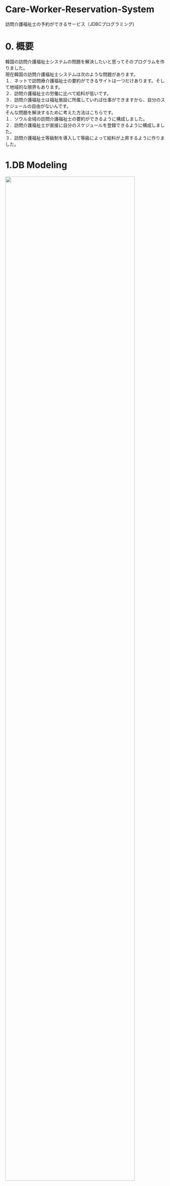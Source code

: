 # Care-Worker-Reservation-System
訪問介護福祉士の予約ができるサービス（JDBCプログラミング)

<h1>0. 概要</h1>
韓国の訪問介護福祉士システムの問題を解決したいと思ってそのプログラムを作りました。</br>
現在韓国の訪問介護福祉士システムは次のような問題があります。</br>
１．ネットで訪問療介護福祉士の要約ができるサイトは一つだけあります。そして地域的な限界もあります。</br>
２．訪問介護福祉士の労働に比べて給料が低いです。</br>
３．訪問介護福祉士は福祉施設に所属していれば仕事ができますから、自分のスケジュールの自由がないんです。</br>
そんな問題を解決するために考えた方法はこちらです。</br>
１．ソウル全域の訪問介護福祉士の要約ができるように構成しました。</br>
２．訪問介護福祉士が直接に自分のスケジュールを登録できるように構成しました。</br>
３．訪問介護福祉士等級制を導入して等級によって給料が上昇するように作りました。</br>

<h1>1.DB Modeling</h1>
<img src="https://user-images.githubusercontent.com/38282886/65164642-429c9700-da78-11e9-9464-941b125d538c.png" width="90%"></img>

<h1>2.使用技術</h1>
Java, JDBC, Oracle DB

<h1>3.開発期間、全参加人数</h1>
4日(2019.06.04~2019.06.07)、2人

<h1>4.私が担当した部分</h1>
1. アイデア提案、資料調査</br>
２．DB Modeling</br>
３．view（UI）設計、コーディング</br>

